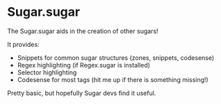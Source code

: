 Sugar.sugar
========================

The Sugar.sugar aids in the creation of other sugars!

It provides:

* Snippets for common sugar structures (zones, snippets, codesense)
* Regex highlighting (if Regex.sugar is installed)
* Selector highlighting
* Codesense for most tags (hit me up if there is something missing!)

Pretty basic, but hopefully Sugar devs find it useful.